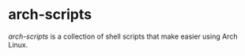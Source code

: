 # arch-scripts
*arch-scripts* is a collection of shell scripts that make easier using Arch Linux.
<!--stackedit_data:
eyJoaXN0b3J5IjpbMTg3NDg5OTQ5MSwxMjc1Mjc4ODcwXX0=
-->